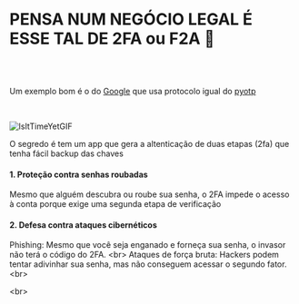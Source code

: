 # PENSA NUM NEGÓCIO LEGAL É ESSE TAL DE 2FA ou F2A 🔏

<br>
<br>

Um exemplo bom é o do [Google](https://github.com/google/google-authenticator-android) que usa protocolo igual do [pyotp](https://github.com/pyauth/pyotp)

<br>

![IsItTimeYetGIF](https://github.com/user-attachments/assets/9af02c71-e5d9-4046-be03-dfc3e969e1be)
<br>

O segredo é tem um app que gera a altenticação de duas etapas (2fa) que tenha fácil backup das chaves
<br>

#### 1. Proteção contra senhas roubadas
Mesmo que alguém descubra ou roube sua senha, o 2FA impede o acesso à conta porque exige uma segunda etapa de verificação
<br>

#### 2. Defesa contra ataques cibernéticos
Phishing: Mesmo que você seja enganado e forneça sua senha, o invasor não terá o código do 2FA. <br\>
Ataques de força bruta: Hackers podem tentar adivinhar sua senha, mas não conseguem acessar o segundo fator.<br\>



<br\>

